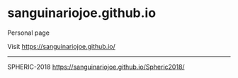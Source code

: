 # sanguinariojoe.github.io
Personal page

Visit https://sanguinariojoe.github.io/

---

SPHERIC-2018
https://sanguinariojoe.github.io/Spheric2018/
